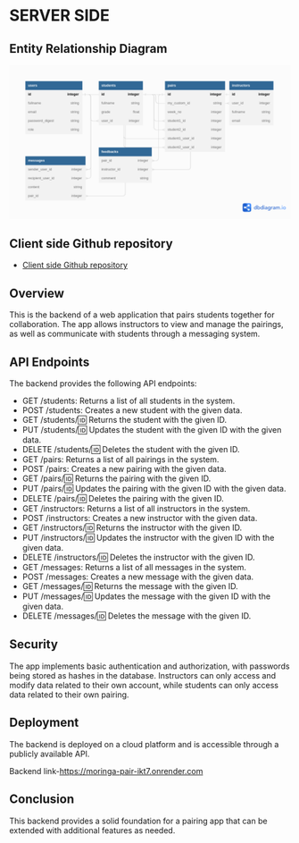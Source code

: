 # SERVER SIDE

## Entity Relationship Diagram
![ERD](./assets/erd.png)

## Client side Github repository

- [Client side Github repository](https://github.com/lihavi/Moringa-pairing-project/tree/development/client)

## Overview
This is the backend of a web application that pairs students together for collaboration. The app allows instructors to view and manage the pairings, as well as communicate with students through a messaging system.

## API Endpoints
The backend provides the following API endpoints:

- GET /students: Returns a list of all students in the system.
- POST /students: Creates a new student with the given data.
- GET /students/:id: Returns the student with the given ID.
- PUT /students/:id: Updates the student with the given ID with the given data.
- DELETE /students/:id: Deletes the student with the given ID.
- GET /pairs: Returns a list of all pairings in the system.
- POST /pairs: Creates a new pairing with the given data.
- GET /pairs/:id: Returns the pairing with the given ID.
- PUT /pairs/:id: Updates the pairing with the given ID with the given data.
- DELETE /pairs/:id: Deletes the pairing with the given ID.
- GET /instructors: Returns a list of all instructors in the system.
- POST /instructors: Creates a new instructor with the given data.
- GET /instructors/:id: Returns the instructor with the given ID.
- PUT /instructors/:id: Updates the instructor with the given ID with the given data.
- DELETE /instructors/:id: Deletes the instructor with the given ID.
- GET /messages: Returns a list of all messages in the system.
- POST /messages: Creates a new message with the given data.
- GET /messages/:id: Returns the message with the given ID.
- PUT /messages/:id: Updates the message with the given ID with the given data.
- DELETE /messages/:id: Deletes the message with the given ID.


## Security
The app implements basic authentication and authorization, with passwords being stored as hashes in the database. Instructors can only access and modify data related to their own account, while students can only access data related to their own pairing.

## Deployment
The backend is deployed on a cloud platform and is accessible through a publicly available API.

Backend link-https://moringa-pair-ikt7.onrender.com

## Conclusion
This backend provides a solid foundation for a pairing app that can be extended with additional features as needed.